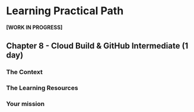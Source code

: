 # Learning Practical Path 


**[WORK IN PROGRESS]**


## Chapter 8 - Cloud Build & GitHub Intermediate (1 day)
### The Context
### The Learning Resources
### Your mission


